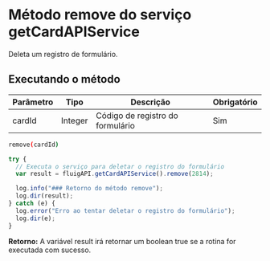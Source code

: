 # Método remove do serviço getCardAPIService

Deleta um registro de formulário.

## Executando o método

| Parâmetro | Tipo    | Descrição                        | Obrigatório |
| --------- | ------- | -------------------------------- | ----------- |
| cardId    | Integer | Código de registro do formulário | Sim         |

```sh
remove(cardId)
```

```js
try {
  // Executa o serviço para deletar o registro do formulário
  var result = fluigAPI.getCardAPIService().remove(2814);

  log.info("### Retorno do método remove");
  log.dir(result);
} catch (e) {
  log.error("Erro ao tentar deletar o registro do formulário");
  log.dir(e);
}
```

**Retorno:** A variável result irá retornar um boolean true se a rotina for executada com sucesso.
